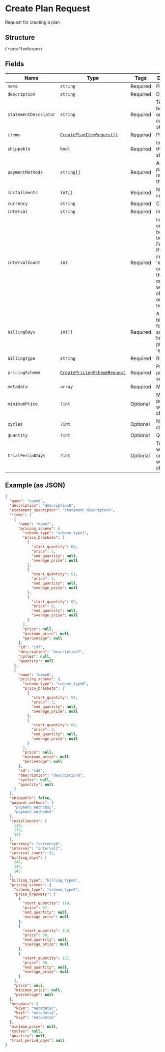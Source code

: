 
# Create Plan Request

Request for creating a plan

## Structure

`CreatePlanRequest`

## Fields

| Name | Type | Tags | Description | Getter | Setter |
|  --- | --- | --- | --- | --- | --- |
| `name` | `string` | Required | Plan's name | getName(): string | setName(string name): void |
| `description` | `string` | Required | Description | getDescription(): string | setDescription(string description): void |
| `statementDescriptor` | `string` | Required | Text that will be printed on the credit card's statement | getStatementDescriptor(): string | setStatementDescriptor(string statementDescriptor): void |
| `items` | [`CreatePlanItemRequest[]`](/doc/models/create-plan-item-request.md) | Required | Plan items | getItems(): array | setItems(array items): void |
| `shippable` | `bool` | Required | Indicates if the plan is shippable | getShippable(): bool | setShippable(bool shippable): void |
| `paymentMethods` | `string[]` | Required | Allowed payment methods for the plan | getPaymentMethods(): array | setPaymentMethods(array paymentMethods): void |
| `installments` | `int[]` | Required | Number of installments | getInstallments(): array | setInstallments(array installments): void |
| `currency` | `string` | Required | Currency | getCurrency(): string | setCurrency(string currency): void |
| `interval` | `string` | Required | Interval | getInterval(): string | setInterval(string interval): void |
| `intervalCount` | `int` | Required | Interval counts between two charges. For instance, if the interval is 'month' and count is 2, the customer will be charged once every two months. | getIntervalCount(): int | setIntervalCount(int intervalCount): void |
| `billingDays` | `int[]` | Required | Allowed billings days for the subscription, in case the plan type is 'exact_day' | getBillingDays(): array | setBillingDays(array billingDays): void |
| `billingType` | `string` | Required | Billing type | getBillingType(): string | setBillingType(string billingType): void |
| `pricingScheme` | [`CreatePricingSchemeRequest`](/doc/models/create-pricing-scheme-request.md) | Required | Plan's pricing scheme | getPricingScheme(): CreatePricingSchemeRequest | setPricingScheme(CreatePricingSchemeRequest pricingScheme): void |
| `metadata` | `array` | Required | Metadata | getMetadata(): array | setMetadata(array metadata): void |
| `minimumPrice` | `?int` | Optional | Minimum price that will be charged | getMinimumPrice(): ?int | setMinimumPrice(?int minimumPrice): void |
| `cycles` | `?int` | Optional | Number of cycles | getCycles(): ?int | setCycles(?int cycles): void |
| `quantity` | `?int` | Optional | Quantity | getQuantity(): ?int | setQuantity(?int quantity): void |
| `trialPeriodDays` | `?int` | Optional | Trial period, where the customer will not be charged. | getTrialPeriodDays(): ?int | setTrialPeriodDays(?int trialPeriodDays): void |

## Example (as JSON)

```json
{
  "name": "name0",
  "description": "description0",
  "statement_descriptor": "statement_descriptor0",
  "items": [
    {
      "name": "name7",
      "pricing_scheme": {
        "scheme_type": "scheme_type1",
        "price_brackets": [
          {
            "start_quantity": 60,
            "price": 2,
            "end_quantity": null,
            "overage_price": null
          },
          {
            "start_quantity": 61,
            "price": 1,
            "end_quantity": null,
            "overage_price": null
          },
          {
            "start_quantity": 62,
            "price": 0,
            "end_quantity": null,
            "overage_price": null
          }
        ],
        "price": null,
        "minimum_price": null,
        "percentage": null
      },
      "id": "id7",
      "description": "description7",
      "cycles": null,
      "quantity": null
    },
    {
      "name": "name8",
      "pricing_scheme": {
        "scheme_type": "scheme_type0",
        "price_brackets": [
          {
            "start_quantity": 59,
            "price": 3,
            "end_quantity": null,
            "overage_price": null
          },
          {
            "start_quantity": 60,
            "price": 2,
            "end_quantity": null,
            "overage_price": null
          }
        ],
        "price": null,
        "minimum_price": null,
        "percentage": null
      },
      "id": "id8",
      "description": "description8",
      "cycles": null,
      "quantity": null
    }
  ],
  "shippable": false,
  "payment_methods": [
    "payment_methods5",
    "payment_methods6"
  ],
  "installments": [
    119,
    120,
    121
  ],
  "currency": "currency0",
  "interval": "interval2",
  "interval_count": 82,
  "billing_days": [
    143,
    144,
    145
  ],
  "billing_type": "billing_type6",
  "pricing_scheme": {
    "scheme_type": "scheme_type8",
    "price_brackets": [
      {
        "start_quantity": 119,
        "price": 57,
        "end_quantity": null,
        "overage_price": null
      },
      {
        "start_quantity": 120,
        "price": 58,
        "end_quantity": null,
        "overage_price": null
      },
      {
        "start_quantity": 121,
        "price": 59,
        "end_quantity": null,
        "overage_price": null
      }
    ],
    "price": null,
    "minimum_price": null,
    "percentage": null
  },
  "metadata": {
    "key0": "metadata3",
    "key1": "metadata4",
    "key2": "metadata5"
  },
  "minimum_price": null,
  "cycles": null,
  "quantity": null,
  "trial_period_days": null
}
```

